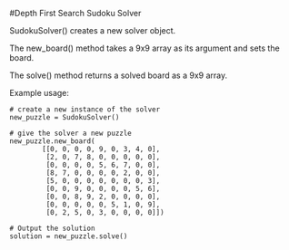 #Depth First Search Sudoku Solver

SudokuSolver() creates a new solver object.

The new_board() method takes a 9x9 array as its argument and sets the board.

The solve() method returns a solved board as a 9x9 array.

Example usage:

    # create a new instance of the solver
    new_puzzle = SudokuSolver()

    # give the solver a new puzzle 
    new_puzzle.new_board(
            [[0, 0, 0, 0, 9, 0, 3, 4, 0],
             [2, 0, 7, 8, 0, 0, 0, 0, 0],
             [0, 0, 0, 0, 5, 6, 7, 0, 0],
             [8, 7, 0, 0, 0, 0, 2, 0, 0],
             [5, 0, 0, 0, 0, 0, 0, 0, 3],
             [0, 0, 9, 0, 0, 0, 0, 5, 6],
             [0, 0, 8, 9, 2, 0, 0, 0, 0],
             [0, 0, 0, 0, 0, 5, 1, 0, 9],
             [0, 2, 5, 0, 3, 0, 0, 0, 0]])

    # Output the solution
    solution = new_puzzle.solve()
